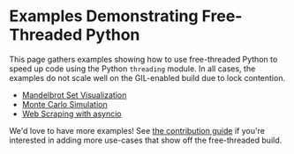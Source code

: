# Examples Demonstrating Free-Threaded Python

This page gathers examples showing how to use free-threaded Python to speed up
code using the Python `threading` module. In all cases, the examples do not
scale well on the GIL-enabled build due to lock contention.

- [Mandelbrot Set Visualization](mandelbrot.md)
- [Monte Carlo Simulation](monte-carlo.md)
- [Web Scraping with asyncio](asyncio.md)

We'd love to have more examples! See [the contribution guide](../contributing.md)
if you're interested in adding more use-cases that show off the free-threaded
build.
